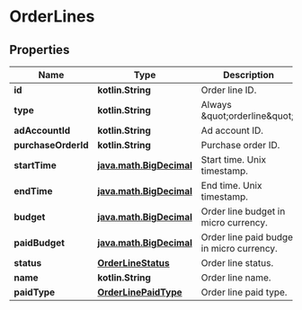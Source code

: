 
# OrderLines

## Properties
Name | Type | Description | Notes
------------ | ------------- | ------------- | -------------
**id** | **kotlin.String** | Order line ID. |  [optional]
**type** | **kotlin.String** | Always \&quot;orderline\&quot;. |  [optional]
**adAccountId** | **kotlin.String** | Ad account ID. |  [optional]
**purchaseOrderId** | **kotlin.String** | Purchase order ID. |  [optional]
**startTime** | [**java.math.BigDecimal**](java.math.BigDecimal.md) | Start time. Unix timestamp. |  [optional]
**endTime** | [**java.math.BigDecimal**](java.math.BigDecimal.md) | End time. Unix timestamp. |  [optional]
**budget** | [**java.math.BigDecimal**](java.math.BigDecimal.md) | Order line budget in micro currency. |  [optional]
**paidBudget** | [**java.math.BigDecimal**](java.math.BigDecimal.md) | Order line paid budget in micro currency. |  [optional]
**status** | [**OrderLineStatus**](OrderLineStatus.md) | Order line status. |  [optional]
**name** | **kotlin.String** | Order line name. |  [optional]
**paidType** | [**OrderLinePaidType**](OrderLinePaidType.md) | Order line paid type. |  [optional]



